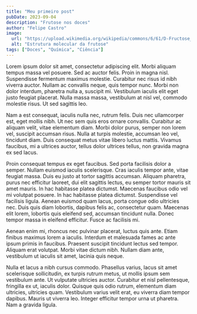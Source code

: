 ```yaml
---
title: "Meu primeiro post"
pubDate: 2023-09-04
description: "Frutose nos doces"
author: "Felipe Castro"
image:
  url: "https://upload.wikimedia.org/wikipedia/commons/6/61/D-Fructose_cyclic.png"
  alt: "Estrutura molecular da frutose"
tags: ["Doces", "Química", "Ciência"]
---
```


<meta charset="utf-8" />



Lorem ipsum dolor sit amet, consectetur adipiscing elit. Morbi aliquam tempus massa vel posuere. Sed ac auctor felis. Proin in magna nisl. Suspendisse fermentum maximus molestie. Curabitur nec risus id nibh viverra auctor. Nullam ac convallis neque, quis tempor nunc. Morbi non dolor interdum, pharetra nulla a, suscipit mi. Vestibulum iaculis elit eget justo feugiat placerat. Nulla massa massa, vestibulum at nisl vel, commodo molestie risus. Ut sed sagittis leo.

Nam a est consequat, iaculis nulla nec, rutrum felis. Duis nec ullamcorper est, eget mollis nibh. Ut nec sem quis eros ornare convallis. Curabitur ac aliquam velit, vitae elementum diam. Morbi dolor purus, semper non lorem vel, suscipit accumsan risus. Nulla at turpis molestie, accumsan leo vel, tincidunt diam. Duis consequat metus vitae libero luctus mattis. Vivamus faucibus, mi a ultrices auctor, tellus dolor ultrices tellus, non gravida magna ex sed lacus.

Proin consequat tempus ex eget faucibus. Sed porta facilisis dolor a semper. Nullam euismod iaculis scelerisque. Cras iaculis tempor ante, vitae feugiat massa. Duis eu justo at tortor sagittis accumsan. Aliquam pharetra, purus nec efficitur laoreet, dui elit sagittis lectus, eu semper tortor mauris sit amet mauris. In hac habitasse platea dictumst. Maecenas faucibus odio vel mi volutpat posuere. In hac habitasse platea dictumst. Suspendisse vel facilisis ligula. Aenean euismod quam lacus, porta congue odio ultricies nec. Duis quis diam lobortis, dapibus felis ac, consectetur quam. Maecenas elit lorem, lobortis quis eleifend sed, accumsan tincidunt nulla. Donec tempor massa in eleifend efficitur. Fusce ac facilisis mi.

Aenean enim mi, rhoncus nec pulvinar placerat, luctus quis ante. Etiam finibus maximus lorem a iaculis. Interdum et malesuada fames ac ante ipsum primis in faucibus. Praesent suscipit tincidunt lectus sed tempor. Aliquam erat volutpat. Morbi vitae dictum nibh. Nullam diam ante, vestibulum ut iaculis sit amet, lacinia quis neque.

Nulla et lacus a nibh cursus commodo. Phasellus varius, lacus sit amet scelerisque sollicitudin, ex turpis rutrum metus, ut mollis ipsum sem vestibulum ante. Ut vulputate ultricies auctor. Curabitur et nisl pellentesque, fringilla ex ut, iaculis dolor. Quisque quis odio rutrum, elementum diam ultricies, ultricies quam. Vestibulum varius velit erat, eu viverra diam tempor dapibus. Mauris ut viverra leo. Integer efficitur tempor urna ut pharetra. Nam a gravida ligula. 